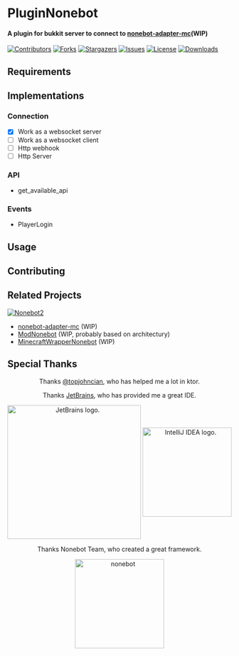 # PluginNonebot

#### A plugin for bukkit server to connect to [nonebot-adapter-mc]()(WIP)

<!-- PROJECT SHIELDS -->
[![Contributors][contributors-shield]][contributors-url]
[![Forks][forks-shield]][forks-url]
[![Stargazers][stars-shield]][stars-url]
[![Issues][issues-shield]][issues-url]
[![License][license-shield]][license-url]
[![Downloads][downloads-shield]][downloads-url]

## Requirements

## Implementations

### Connection

- [x] Work as a websocket server
- [ ] Work as a websocket client
- [ ] Http webhook
- [ ] Http Server

### API

- get_available_api

### Events

- PlayerLogin

## Usage

## Contributing

## Related Projects

[![Nonebot2][nonebot2-shield]][nonebot2-url]

- [nonebot-adapter-mc]() (WIP)
- [ModNonebot]() (WIP, probably based on architectury)
- [MinecraftWrapperNonebot]() (WIP)

## Special Thanks

<p align="center">
Thanks <a href="https://github.com/topjohncian">@topjohncian</a>, who has helped me a lot in ktor.
</p>
<p align="center">
Thanks <a href="https://www.jetbrains.com/">JetBrains</a>, who has provided me a great IDE.
</p>

<p align="center">
<a href="https://www.jetbrains.com/"><img alt="JetBrains logo." height="300" src="https://resources.jetbrains.com/storage/products/company/brand/logos/jb_beam.png" width="300" align="center"/></a>
<a href="https://www.jetbrains.com/idea/"><img alt="IntelliJ IDEA logo." height="200" src="https://resources.jetbrains.com/storage/products/company/brand/logos/IntelliJ_IDEA_icon.png" width="200" align="center"/></a>
</p>

<p align="center">Thanks Nonebot Team, who created a great framework.</p>
<p align="center">
<a href="https://v2.nonebot.dev/"><img src="https://v2.nonebot.dev/logo.png" width="200" height="200" alt="nonebot"></a>
</p>


<!-- MARKDOWN LINKS & IMAGES -->

[contributors-shield]: https://img.shields.io/github/contributors/McNonebot/PluginNonebot.svg?style=for-the-badge

[contributors-url]: https://github.com/McNonebot/PluginNonebot/graphs/contributors

[forks-shield]: https://img.shields.io/github/forks/McNonebot/PluginNonebot.svg?style=for-the-badge

[forks-url]: https://github.com/McNonebot/PluginNonebot/network/members

[stars-shield]: https://img.shields.io/github/stars/McNonebot/PluginNonebot.svg?style=for-the-badge

[stars-url]: https://github.com/McNonebot/PluginNonebot/graphs/stargazers

[issues-shield]: https://img.shields.io/github/issues/McNonebot/PluginNonebot.svg?style=for-the-badge

[issues-url]: https://github.com/McNonebot/PluginNonebot/issues

[license-shield]: https://img.shields.io/github/license/McNonebot/PluginNonebot.svg?style=for-the-badge

[license-url]: https://github.com/McNonebot/PluginNonebot/blob/master/LICENSE.txt

[downloads-shield]: https://img.shields.io/github/downloads/McNonebot/PluginNonebot/total?style=for-the-badge

[downloads-url]: https://github.com/McNonebot/PluginNonebot/releases

[nonebot2-shield]: https://img.shields.io/badge/Nonebot2-EA5252?style=for-the-badge

[nonebot2-url]: https://v2.nonebot.dev